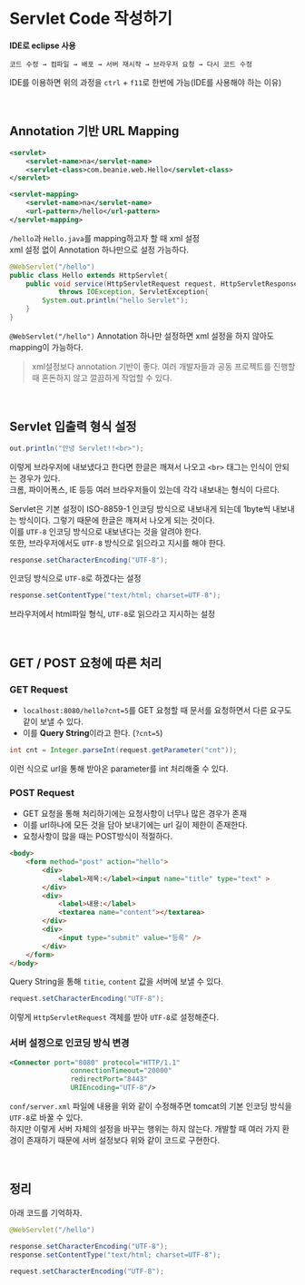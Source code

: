 # Servlet Code 작성하기

**IDE로 eclipse 사용**
```
코드 수정 → 컴파일 → 배포 → 서버 재시작 → 브라우저 요청 → 다시 코드 수정
```
IDE를 이용하면 위의 과정을 `ctrl` + `f11`로 한번에 가능(IDE를 사용해야 하는 이유)

<br>

## Annotation 기반 URL Mapping

```xml
<servlet>
    <servlet-name>na</servlet-name>
    <servlet-class>com.beanie.web.Hello</servlet-class>
</servlet>

<servlet-mapping>
    <servlet-name>na</servlet-name>
    <url-pattern>/hello</url-pattern>
</servlet-mapping>
```
`/hello`과 `Hello.java`를 mapping하고자 할 때 xml 설정  
xml 설정 없이 Annotation 하나만으로 설정 가능하다.

```java
@WebServlet("/hello")
public class Hello extends HttpServlet{
	public void service(HttpServletRequest request, HttpServletResponse response)
			throws IOException, ServletException{
		System.out.println("hello Servlet");
	}
}
```
`@WebServlet("/hello")` Annotation 하나만 설정하면 xml 설정을 하지 않아도 mapping이 가능하다.

> xml설정보다 annotation 기반이 좋다. 여러 개발자들과 공동 프로젝트를 진행할 때 혼돈하지 않고 깔끔하게 작업할 수 있다.

<br>

## Servlet 입출력 형식 설정

```java
out.println("안녕 Servlet!!<br>");
```
이렇게 브라우저에 내보냈다고 한다면 한글은 깨져서 나오고 `<br>` 태그는 인식이 안되는 경우가 있다.  
크롬, 파이어폭스, IE 등등 여러 브라우저들이 있는데 각각 내보내는 형식이 다르다.  
  

Servlet은 기본 설정이 ISO-8859-1 인코딩 방식으로 내보내게 되는데 1byte씩 내보내는 방식이다. 그렇기 때문에 한글은 깨져서 나오게 되는 것이다.  
이를 `UTF-8` 인코딩 방식으로 내보낸다는 것을 알려야 한다.  
또한, 브라우저에서도 `UTF-8` 방식으로 읽으라고 지시를 해야 한다. 

```java
response.setCharacterEncoding("UTF-8");
```
인코딩 방식으로 `UTF-8`로 하겠다는 설정

```java
response.setContentType("text/html; charset=UTF-8");
```
브라우저에서 html파일 형식, `UTF-8`로 읽으라고 지시하는 설정

<br>


## GET / POST 요청에 따른 처리


### GET Request

- `localhost:8080/hello?cnt=5`를 GET 요청할 때 문서를 요청하면서 다른 요구도 같이 보낼 수 있다.
- 이를 **Query String**이라고 한다. (`?cnt=5`)

```java
int cnt = Integer.parseInt(request.getParameter("cnt"));
```
이런 식으로 url을 통해 받아온 parameter를 int 처리해줄 수 있다.


### POST Request

- GET 요청을 통해 처리하기에는 요청사항이 너무나 많은 경우가 존재
- 이를 url하나에 모든 것을 담아 보내기에는 url 길이 제한이 존재한다.
- 요청사항이 많을 때는 POST방식이 적절하다.

```html
<body>
	<form method="post" action="hello">
		<div>
			<label>제목:</label><input name="title" type="text" >
		</div>
		<div>
			<label>내용:</label>
			<textarea name="content"></textarea>
		</div>
		<div>
			<input type="submit" value="등록" />
		</div>
	</form>
</body>
```
Query String을 통해 `titie`, `content` 값을 서버에 보낼 수 있다.

```java
request.setCharacterEncoding("UTF-8");
```
이렇게 `HttpServletRequest` 객체를 받아 `UTF-8`로 설정해준다.


### 서버 설정으로 인코딩 방식 변경

```xml
<Connector port="8080" protocol="HTTP/1.1"
               connectionTimeout="20000"
               redirectPort="8443" 
               URIEncoding="UTF-8"/>
```
`conf/server.xml` 파일에 내용을 위와 같이 수정해주면 tomcat의 기본 인코딩 방식을 `UTF-8`로 바꿀 수 있다.  
하지만 이렇게 서버 자체의 설정을 바꾸는 행위는 하지 않는다. 개발할 때 여러 가지 환경이 존재하기 때문에 서버 설정보다 위와 같이 코드로 구현한다.


<br>

## 정리

아래 코드를 기억하자.

```java
@WebServlet("/hello")

response.setCharacterEncoding("UTF-8");
response.setContentType("text/html; charset=UTF-8");

request.setCharacterEncoding("UTF-8");
```
